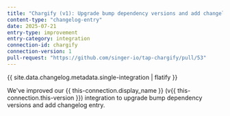 ```yaml
---
title: "Chargify (v1): Upgrade bump dependency versions and add changelog entry"
content-type: "changelog-entry"
date: 2025-07-21
entry-type: improvement
entry-category: integration
connection-id: chargify
connection-version: 1
pull-request: "https://github.com/singer-io/tap-chargify/pull/53"
---
```

{{ site.data.changelog.metadata.single-integration | flatify }}

We've improved our {{ this-connection.display_name }} (v{{ this-connection.this-version }}) integration to upgrade bump dependency versions and add changelog entry.